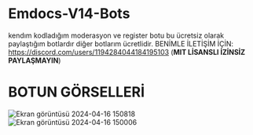 # Emdocs-V14-Bots
 kendım kodladığım moderasyon ve register botu bu ücretsiz olarak paylaştığım botlardır
diğer botlarım ücretlidir.
BENİMLE İLETİŞİM İÇİN: 
https://discord.com/users/1194284044184195103
(**MIT LİSANSLI İZİNSİZ PAYLAŞMAYIN**)

# BOTUN GÖRSELLERİ

![Ekran görüntüsü 2024-04-16 150818](https://github.com/EmdocsDev/Emdocs-V14-Bots/assets/161200256/390d4c58-641e-44d8-b842-d99a83861f95)
![Ekran görüntüsü 2024-04-16 150006](https://github.com/EmdocsDev/Emdocs-V14-Bots/assets/161200256/fcf6a2be-df58-4096-9613-dd1b7476401e)

